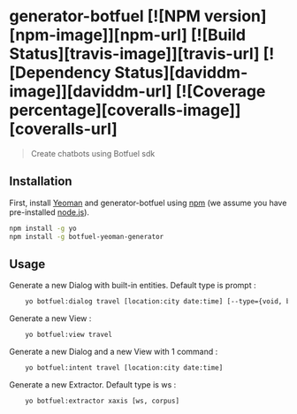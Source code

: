 # generator-botfuel [![NPM version][npm-image]][npm-url] [![Build Status][travis-image]][travis-url] [![Dependency Status][daviddm-image]][daviddm-url] [![Coverage percentage][coveralls-image]][coveralls-url]
> Create chatbots using Botfuel sdk

## Installation

First, install [Yeoman](http://yeoman.io) and generator-botfuel using [npm](https://www.npmjs.com/) (we assume you have pre-installed [node.js](https://nodejs.org/)).

```bash
npm install -g yo
npm install -g botfuel-yeoman-generator
```

<!-- Then generate your new project:

```bash
yo botfuel
``` -->


## Usage

Generate a new Dialog with built-in entities. Default type is 
prompt :
```bash
	yo botfuel:dialog travel [location:city date:time] [--type={void, base, default, qna, confirmation, prompt}]
```
Generate a new View :
```bash
	yo botfuel:view travel
```
Generate a new Dialog and a new View with 1 command :
```bash
	yo botfuel:intent travel [location:city date:time]
```
Generate a new Extractor. Default type is ws :
```bash
	yo botfuel:extractor xaxis [ws, corpus]
```
